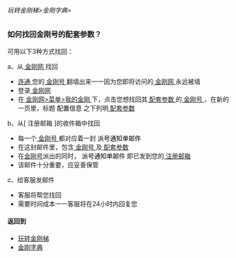 ###### 玩转金刚梯>金刚字典>

### 如何找回金刚号的配套参数？

可用以下3种方式找回：

a、从[ 金刚网 ](https://github.com/a2zitpro/web/blob/master/kksitecn.md)找回

- [ 连通 ](https://github.com/a2zitpro/web/blob/master/useofkkid.md)您的[ 金刚号 ](https://github.com/a2zitpro/web/blob/master/kkid.md)翻墙出来一一因为您即将访问的[ 金刚网 ](https://github.com/a2zitpro/web/blob/master/kksitecn.md)永远被墙
- 登录[ 金刚网 ](https://github.com/a2zitpro/web/blob/master/kksitecn.md)
- 在[ 金刚网>菜单>我的金刚 ](https://www.atozitpro.net/zh/my-account/)下，点击您想找回其[ 配套参数 ](https://github.com/a2zitpro/web/blob/master/parametersofkkid.md)的[ 金刚号 ](https://github.com/a2zitpro/web/blob/master/kkid.md)，在新的一页里，标题<font color="black"> 配置信息 </font>之下列明[ 配套参数 ](https://github.com/a2zitpro/web/blob/master/parametersofkkid.md)

b、从[ 注册邮箱 ]的收件箱中找回

- 每一个[ 金刚号 ](https://github.com/a2zitpro/web/blob/master/kkid.md)都对应着一封<font color="black"> 派号通知单邮件 </font>
- 在这封邮件里，包含[ 金刚号 ](https://github.com/a2zitpro/web/blob/master/kkid.md)及[ 配套参数 ](https://github.com/a2zitpro/web/blob/master/parametersofkkid.md)
- 在[金刚号](https://github.com/a2zitpro/web/blob/master/kkid.md)派出的同时，<font color="black"> 派号通知单邮件 </font>即已发到您的[ 注册邮箱 ](https://github.com/a2zitpro/web/blob/master/emailaddressforregonkksitecn.md)
- 该邮件十分重要，应妥善保管

c、给客服发邮件

- 客服将帮您找回
- 需要时间成本一一客服将在24小时内回复您


#### 返回到
- [玩转金刚梯](https://github.com/a2zitpro/web/blob/master/LadderFree/A.md)
- [金刚字典](https://github.com/a2zitpro/web/blob/master/LadderFree/kkDictionary/KKDictionary.md)



